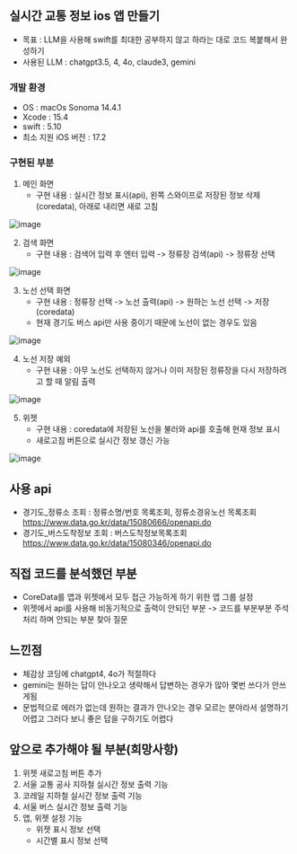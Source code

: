## 실시간 교통 정보 ios 앱 만들기
- 목표 : LLM을 사용해 swift를 최대한 공부하지 않고 하라는 대로 코드 복붙해서 완성하기
- 사용된 LLM : chatgpt3.5, 4, 4o, claude3, gemini

### 개발 환경
- OS : macOs Sonoma 14.4.1  
- Xcode : 15.4
- swift : 5.10
- 최소 지원 iOS 버전 : 17.2   

### 구현된 부분
1. 메인 화면
   - 구현 내용 : 실시간 정보 표시(api), 왼쪽 스와이프로 저장된 정보 삭제(coredata), 아래로 내리면 새로 고침
   
![image](https://github.com/yhl124/my_traffic/assets/139377233/2e87a5e9-be96-44b2-95b5-409cb4a9d132)

2. 검색 화면
    - 구현 내용 : 검색어 입력 후 엔터 입력 -> 정류장 검색(api) -> 정류장 선택

![image](https://github.com/yhl124/my_traffic/assets/139377233/2b47ae53-838c-440d-96d3-53602666e250)


3. 노선 선택 화면
    - 구현 내용 : 정류장 선택 -> 노선 출력(api) -> 원하는 노선 선택 -> 저장(coredata)
    - 현재 경기도 버스 api만 사용 중이기 때문에 노선이 없는 경우도 있음

![image](https://github.com/yhl124/my_traffic/assets/139377233/e9f38349-b026-4a82-a91d-e84e9d0ac429)


4. 노선 저장 예외
    - 구현 내용 : 아무 노선도 선택하지 않거나 이미 저장된 정류장을 다시 저장하려고 할 때 알림 출력

![image](https://github.com/yhl124/my_traffic/assets/139377233/e85ee941-f83b-427a-a59d-aa12cb4e27fc)

5. 위젯
    - 구현 내용 : coredata에 저장된 노선을 불러와 api를 호출해 현재 정보 표시
    - 새로고침 버튼으로 실시간 정보 갱신 가능

![image](https://github.com/yhl124/my_traffic/assets/139377233/a208bcee-98ab-4971-a0b1-b0fefbde1690)


## 사용 api
- 경기도_정류소 조회 : 정류소명/번호 목록조회, 정류소경유노선 목록조회   
https://www.data.go.kr/data/15080666/openapi.do
- 경기도_버스도착정보 조회 : 버스도착정보목록조회  
https://www.data.go.kr/data/15080346/openapi.do

## 직접 코드를 분석했던 부분
- CoreData를 앱과 위젯에서 모두 접근 가능하게 하기 위한 앱 그룹 설정
- 위젯에서 api를 사용해 비동기적으로 출력이 안되던 부분 -> 코드를 부분부분 주석처리 하며 안되는 부분 찾아 질문

## 느낀점
- 체감상 코딩에 chatgpt4, 4o가 적절하다
- gemini는 원하는 답이 안나오고 생략해서 답변하는 경우가 많아 몇번 쓰다가 안쓰게됨
- 문법적으로 에러가 없는데 원하는 결과가 안나오는 경우 모르는 분야라서 설명하기 어렵고 그러다 보니 좋은 답을 구하기도 어렵다

## 앞으로 추가해야 될 부분(희망사항)
1. 위젯 새로고침 버튼 추가
2. 서울 교통 공사 지하철 실시간 정보 출력 기능
3. 코레일 지하철 실시간 정보 출력 기능
4. 서울 버스 실시간 정보 출력 기능
5. 앱, 위젯 설정 기능
   - 위젯 표시 정보 선택
   - 시간별 표시 정보 선택







